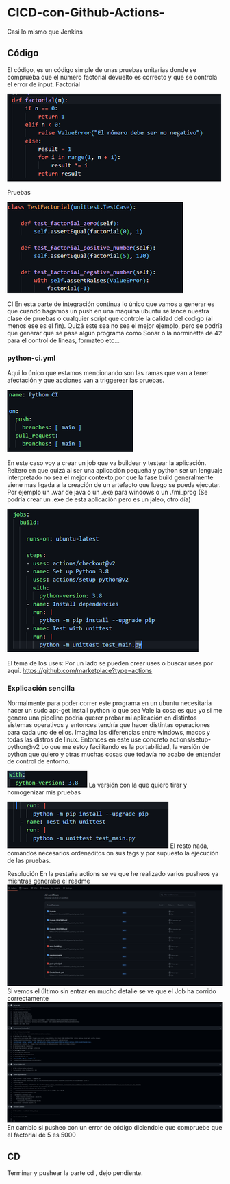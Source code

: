 # CICD-con-Github-Actions-

Casi lo mismo que Jenkins

## Código

El código, es un código simple de unas pruebas unitarias donde se comprueba que el número factorial devuelto es correcto y que se controla el error de input.
Factorial

![Alt text](context/image.png)

Pruebas

![Alt text](context/image-1.png)

CI
En esta parte de integración continua lo único que vamos a generar es que cuando hagamos un push en una maquina ubuntu se lance nuestra clase de pruebas o cualquier script que controle la calidad del codigo (al menos ese es el fin).
Quizá este sea no sea el mejor ejemplo, pero se podría que generar que se pase algún programa como Sonar o la norminette de 42 para el control de lineas, formateo etc...

### python-ci.yml

Aqui lo único que estamos mencionando son las ramas que van a tener afectación y que acciones van a triggerear las pruebas.

![Alt text](context/image-2.png)

En este caso voy a crear un job que va buildear y testear la aplicación.
Reitero en que quizá al ser una aplicación pequeña y python ser un lenguaje interpretado no sea el mejor contexto,por que la fase build generalmente viene mas ligada a la creación de un artefacto que luego se pueda ejecutar.
Por ejemplo un .war de java o un .exe para windows o un ./mi_prog
(Se podría crear un .exe de esta aplicación pero es un jaleo, otro día)

![Alt text](context/image-3.png)

El tema de los uses:
Por un lado se pueden crear uses o buscar uses por aquí.
https://github.com/marketplace?type=actions

### Explicación sencilla

Normalmente para poder correr este programa en un ubuntu necesitaria hacer un sudo apt-get install python lo que sea
Vale la cosa es que yo si me genero una pipeline podría querer probar mi aplicación en distintos sistemas operativos y entonces tendría que hacer distintas operaciones para cada uno de ellos. Imagina las diferencias entre windows, macos y todas las distros de linux.
Entonces en este use concreto actions/setup-python@v2
Lo que me estoy facilitando es la portabilidad, la versión de python que quiero y otras muchas cosas que todavía no acabo de entender de control de entorno.

![Alt text](context/image-5.png)
La versión con la que quiero tirar y homogenizar mis pruebas

![Alt text](context/image-6.png)
El resto nada, comandos necesarios ordenaditos on sus tags y por supuesto la ejecución de las pruebas.

Resolución
En la pestaña actions se ve que he realizado varios pusheos ya mientras generaba el readme
![Alt text](context/image-7.png)
Si vemos el último sin entrar en mucho detalle se ve que el Job ha corrido correctamente
![Alt text](context/image-8.png)
En cambio si pusheo con un error de código diciendole que compruebe que el factorial de 5 es 5000



## CD

Terminar y pushear la parte cd , dejo pendiente.



